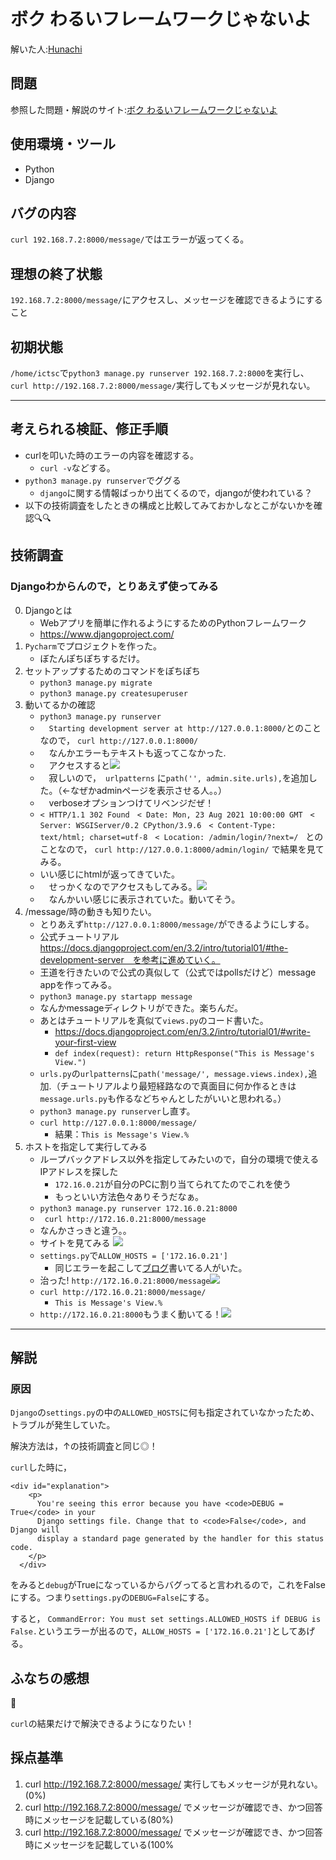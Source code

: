 # ボク わるいフレームワークじゃないよ
解いた人:[Hunachi](https://twitter.com/_hunachi)

## 問題
参照した問題・解説のサイト:[ボク わるいフレームワークじゃないよ](https://blog.icttoracon.net/2021/03/16/%e3%83%9c%e3%82%af-%e3%82%8f%e3%82%8b%e3%81%84%e3%83%95%e3%83%ac%e3%83%bc%e3%83%a0%e3%83%af%e3%83%bc%e3%82%af%e3%81%98%e3%82%83%e3%81%aa%e3%81%84%e3%82%88/)

## 使用環境・ツール
- Python
- Django

## バグの内容
`curl 192.168.7.2:8000/message/`ではエラーが返ってくる。

## 理想の終了状態
`192.168.7.2:8000/message/`にアクセスし、メッセージを確認できるようにすること

## 初期状態
`/home/ictsc`で`python3 manage.py runserver 192.168.7.2:8000`を実行し、`curl http://192.168.7.2:8000/message/`実行してもメッセージが見れない。

----

## 考えられる検証、修正手順
- curlを叩いた時のエラーの内容を確認する。
    - `curl -v`などする。
- `python3 manage.py runserver`でググる
    - `django`に関する情報ばっかり出てくるので，djangoが使われている？
- 以下の技術調査をしたときの構成と比較してみておかしなとこがないかを確認🔍🔍


## 技術調査

### Djangoわからんので，とりあえず使ってみる
0. Djangoとは
    - Webアプリを簡単に作れるようにするためのPythonフレームワーク
    - https://www.djangoproject.com/
1. `Pycharm`でプロジェクトを作った。
    - ぼたんぽちぽちするだけ。
2. セットアップするためのコマンドをぽちぽち
    - `python3 manage.py migrate`
    - `python3 manage.py createsuperuser` 
3. 動いてるかの確認
    - `python3 manage.py runserver`
    - 　`Starting development server at http://127.0.0.1:8000/`とのことなので， `curl http://127.0.0.1:8000/`
    - 　なんかエラーもテキストも返ってこなかった.
    - 　アクセスすると![](https://i.imgur.com/lmbYQUR.png)
    - 　寂しいので，　`urlpatterns` に`path('', admin.site.urls),`を追加した。（←なぜかadminページを表示させる人。。）
    - 　verboseオプションつけてリベンジだぜ！
    - `< HTTP/1.1 302 Found　< Date: Mon, 23 Aug 2021 10:00:00 GMT　< Server: WSGIServer/0.2 CPython/3.9.6　< Content-Type:　text/html; charset=utf-8　< Location: /admin/login/?next=/　`とのことなので， `curl http://127.0.0.1:8000/admin/login/` で結果を見てみる。
    - いい感じにhtmlが返ってきていた。
    - 　せっかくなのでアクセスもしてみる。![](https://i.imgur.com/vzpbXTD.png)
    - 　なんかいい感じに表示されていた。動いてそう。
4. /message/時の動きも知りたい。
    - とりあえず`http://127.0.0.1:8000/message/`ができるようにしする。
    - 公式チュートリアル https://docs.djangoproject.com/en/3.2/intro/tutorial01/#the-development-server　を参考に進めていく。
    - 王道を行きたいので公式の真似して（公式ではpollsだけど）message appを作ってみる。
    - `python3 manage.py startapp message`
    - なんかmessageディレクトリができた。楽ちんだ。
    - あとはチュートリアルを真似て`views.py`のコード書いた。
        - https://docs.djangoproject.com/en/3.2/intro/tutorial01/#write-your-first-view
        - `def index(request): return HttpResponse("This is Message's View.")`
    - `urls.py`の`urlpatterns`に`path('message/', message.views.index),`追加.（チュートリアルより最短経路なので真面目に何か作るときは`message.urls.py`も作るなどちゃんとしたがいいと思われる。）
    - `python3 manage.py runserver`し直す。
    - `curl http://127.0.0.1:8000/message/`
        - 結果：`This is Message's View.%`
5. ホストを指定して実行してみる
    - ループバックアドレス以外を指定してみたいので，自分の環境で使えるIPアドレスを探した
        - `172.16.0.21`が自分のPCに割り当てられてたのでこれを使う
        - もっといい方法色々ありそうだなぁ。
    - `python3 manage.py runserver 172.16.0.21:8000`
    - ` curl http://172.16.0.21:8000/message`
    - なんかさっきと違う。。
    - サイトを見てみる
    ![](https://i.imgur.com/ORxnwD5.png)
    - `settings.py`で`ALLOW_HOSTS = ['172.16.0.21']`
        - 同じエラーを起こして[ブログ](https://yoshida-ahiru.hatenablog.com/entry/2017/08/13/020159)書いてる人がいた。
    - 治った! `http://172.16.0.21:8000/message`![](https://i.imgur.com/yzED450.png)
    - `curl http://172.16.0.21:8000/message/`
        - `This is Message's View.%`
    - `http://172.16.0.21:8000`もうまく動いてる！![](https://i.imgur.com/aUJMimn.png)
    


---- 

## 解説

### 原因
`Django`の`settings.py`の中の`ALLOWED_HOSTS`に何も指定されていなかったため、トラブルが発生していた。

解決方法は，↑の技術調査と同じ◎！

`curl`した時に，
```
<div id="explanation">
    <p>
      You're seeing this error because you have <code>DEBUG = True</code> in your
      Django settings file. Change that to <code>False</code>, and Django will
      display a standard page generated by the handler for this status code.
    </p>
  </div>
```
をみると`debug`がTrueになっているからバグってると言われるので，これをFalseにする。つまり`settings.py`の`DEBUG=False`にする。

すると，
`CommandError: You must set settings.ALLOWED_HOSTS if DEBUG is False.`というエラーが出るので，`ALLOW_HOSTS = ['172.16.0.21']`としてあげる。


## ふなちの感想
:100:

`curl`の結果だけで解決できるようになりたい！

## 採点基準
1. curl http://192.168.7.2:8000/message/ 実行してもメッセージが見れない。(0%)
2. curl http://192.168.7.2:8000/message/ でメッセージが確認でき、かつ回答時にメッセージを記載している(80%)
3. curl http://192.168.7.2:8000/message/ でメッセージが確認でき、かつ回答時にメッセージを記載している(100%